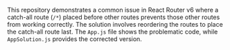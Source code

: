 This repository demonstrates a common issue in React Router v6 where a catch-all route (`/*`) placed before other routes prevents those other routes from working correctly. The solution involves reordering the routes to place the catch-all route last.  The `App.js` file shows the problematic code, while `AppSolution.js` provides the corrected version.